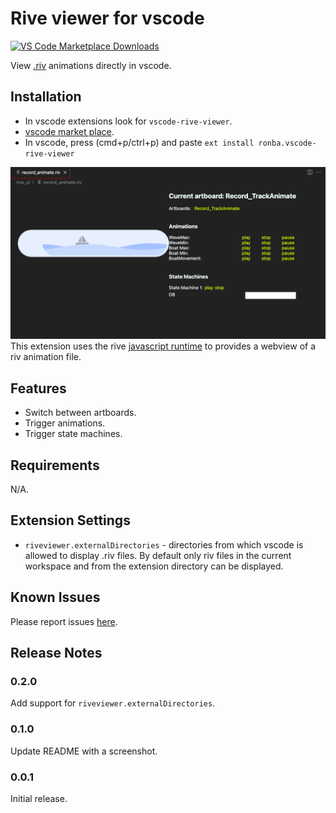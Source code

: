 # Rive viewer for vscode

<a href="https://marketplace.visualstudio.com/items?itemName=ronba.vscode-rive-viewer">
    <img alt="VS Code Marketplace Downloads" src="https://img.shields.io/visual-studio-marketplace/v/ronba.vscode-rive-viewer"></a>

View [.riv](https://rive.app/) animations directly in vscode.

## Installation

- In vscode extensions look for `vscode-rive-viewer`.
- [vscode market place](https://marketplace.visualstudio.com/items?itemName=ronba.vscode-rive-viewer).
- In vscode, press (cmd+p/ctrl+p) and paste `ext install ronba.vscode-rive-viewer`

![screenshot](https://raw.githubusercontent.com/ronba/vscode-rive-viewer/main/screenshot.png)
This extension uses the rive [javascript runtime](https://github.com/rive-app/rive-wasm) to provides a webview of a riv animation file.

## Features

- Switch between artboards.
- Trigger animations.
- Trigger state machines.

## Requirements

N/A.

## Extension Settings

- `riveviewer.externalDirectories` - directories from which vscode is allowed to display .riv files.
  By default only riv files in the current workspace and from the extension directory can be displayed.

## Known Issues

Please report issues [here](https://github.com/ronba/vscode-rive-viewer).

## Release Notes

### 0.2.0

Add support for `riveviewer.externalDirectories`.

### 0.1.0

Update README with a screenshot.

### 0.0.1

Initial release.
